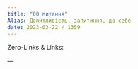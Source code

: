 ```yaml
---
title: "00 питання"
Alias: Допитливість, запитиння, до себе
date: 2023-03-22 / 1359  
---
```

Zero-Links & Links:  


—  

